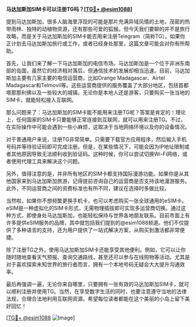 **马达加斯加SIM卡可以注册TG吗？[[TG💪+ @esim1088](https://t.me/s/esim1088)]**

提到马达加斯加，很多人脑海里浮现的可能是那片充满异域风情的土地，茂密的热带雨林、独特的动植物资源，还有那些可爱的狐猴。但今天我们要聊的并不是旅行攻略，而是关于马达加斯加的SIM卡能否用来注册Telegram（简称TG）。如果你正计划去马达加斯加旅行或工作，或者已经身处那里，这篇文章可能会对你有所帮助。

首先，让我们来了解一下马达加斯加的电信市场。马达加斯加是一个位于非洲东南部的岛国，虽然它的经济相对落后，但通信技术的发展却相当迅速。目前，马达加斯加主要有几家主要的电信运营商，比如Orange Madagascar、Airtel Madagascar和Telmovil等。这些运营商提供的服务覆盖了大部分地区，包括首都塔那那利佛以及一些较大的城镇。无论你是本地人还是游客，只要购买一张当地的SIM卡，就能轻松接入互联网。

那么问题来了：马达加斯加的SIM卡能不能用来注册TG呢？答案是肯定的！理论上，任何国家的SIM卡只要能够正常连接到互联网，就可以用来注册TG。不过，在实际操作中可能会遇到一些小麻烦，这取决于当地网络环境以及你的设备情况。

对于普通用户来说，注册TG非常简单。只需要下载官方应用程序，然后输入手机号码并等待验证码即可完成注册。但是，在某些情况下，可能会因为IP地址限制或者其他原因导致无法顺利收到验证码。这种时候，你可以尝试切换Wi-Fi网络，或者使用代理工具来解决这个问题。

另外，值得注意的是，并非所有地区的SIM卡都支持国际漫游功能。如果你是从其他国家来到马达加斯加旅游，记得提前咨询自己的运营商是否支持该地漫游服务。此外，不同运营商之间的资费标准也有所不同，建议在选择时多做比较。

当然啦，如果你不想频繁更换手机卡，也可以考虑购买一张全球通用的eSIM卡。eSIM是一种虚拟化的SIM卡形式，无需物理插拔即可实现多运营商切换。通过这种方式，即使身处马达加斯加，也能轻松保持与世界各地朋友联系。目前市面上有许多提供eSIM服务的品牌，其中就包括我们提到的@esim1088频道。他们不仅提供了多种语言的支持，还为用户提供了一站式解决方案，从购买到激活都非常便捷。

除了注册TG之外，使用马达加斯加SIM卡还能享受其他便利。例如，它可以让你随时随地查看天气预报、查询交通路线，甚至还可以参与在线购物等活动。尤其是对于喜欢探索未知世界的旅行者而言，拥有一个本地号码无疑会大大提升沟通效率。

最后再强调一遍，无论你来自哪里，只要拥有一张有效的马达加斯加SIM卡，就可以顺利注册并使用TG。当然，在享受数字生活的同时，也要注意遵守当地的法律法规，合理合法地利用互联网资源。希望每位读者都能在这个美丽的小岛上留下美好回忆！

[[TG💪+ @esim1088](https://t.me/s/esim1088) ![Image](https://i.postimg.cc/4NQfJmqS/Snipaste-2025-05-13-00-14-12.png)]